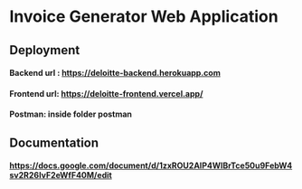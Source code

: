 # Invoice Generator Web Application 

## Deployment
#### Backend url : https://deloitte-backend.herokuapp.com
#### Frontend url: https://deloitte-frontend.vercel.app/
#### Postman: inside folder postman

## Documentation
#### https://docs.google.com/document/d/1zxROU2AlP4WIBrTce50u9FebW4sv2R26IvF2eWfF40M/edit
